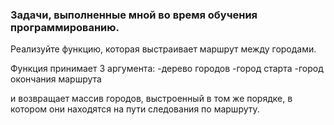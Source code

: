 ### Задачи, выполненные мной во время обучения программированию.
Реализуйте функцию, которая выстраивает маршрут между городами.

Функция принимает 3 аргумента:
-дерево городов
-город старта
-город окончания маршрута

и возвращает массив городов, выстроенный в том же порядке, в котором они находятся на пути следования по маршруту.
